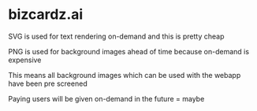 # bizcardz.ai
SVG is used for text rendering on-demand and this is pretty cheap

PNG is used for background images ahead of time because on-demand is expensive

This means all background images which can be used with the webapp have been pre screened

Paying users will be given on-demand in the future = maybe
